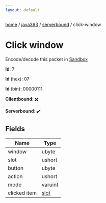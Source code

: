 ```yaml
---
layout: default
---
```


[home](/)  /  [java393](/protocol/java393)  /  [serverbound](/protocol/java393/serverbound)  /  click-window

# Click window

Encode/decode this packet in [Sandbox](../../../sandbox/java393#Serverbound.ClickWindow)

**Id**: 7

**Id** (hex): 07

**Id** (bin): 00000111

**Clientbound**: ✖️

**Serverbound**: ✔️

## Fields

Name | Type
---|---
window | ubyte
slot | ushort
button | ubyte
action | ushort
mode | varuint
clicked item | [slot](/protocol/java393/types/slot)
